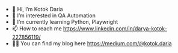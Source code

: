 - 👋 Hi, I’m Kotok Daria
- 👀 I’m interested in QA Automation
- 🌱 I’m currently learning Python, Playwright
- 📫 How to reach me https://www.linkedin.com/in/darya-kotok-227856119/
- ✍🏻 You can find my blog here https://medium.com/@kotok.daria

<!---
KotokD/KotokD is a ✨ special ✨ repository because its `README.md` (this file) appears on your GitHub profile.
You can click the Preview link to take a look at your changes.
--->
